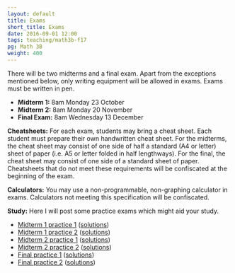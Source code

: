```yaml
---
layout: default
title: Exams
short_title: Exams
date: 2016-09-01 12:00
tags: teaching/math3b-f17
pg: Math 3B
weight: 400
---
```


There will be two midterms and a final exam. Apart from the exceptions mentioned below, only writing equipment will be allowed in exams. Exams must be written in pen.

* __Midterm 1:__ 8am Monday 23 October
* __Midterm 2:__ 8am Monday 20 November
* __Final Exam:__ 8am Wednesday 13 December

__Cheatsheets:__ For each exam, students may bring a cheat sheet. Each student must prepare their own handwritten cheat sheet. For the midterms, the cheat sheet may consist of one side of half a standard (A4 or letter) sheet of paper (i.e. A5 or letter folded in half lengthways). For the final, the cheat sheet may consist of one side of a standard sheet of paper. Cheatsheets that do not meet these requirements will be confiscated at the beginning of the exam.

__Calculators:__ You may use a non-programmable, non-graphing calculator in exams. Calculators not meeting this specification will be confiscated.

__Study:__ Here I will post some practice exams which might aid your study.

- [Midterm 1 practice 1](./midterm1-practice1.pdf) ([solutions](./midterm1-practice1-solutions.pdf))
- [Midterm 1 practice 2](./midterm1-practice2.pdf) ([solutions](./midterm1-practice2-solutions.pdf))
- [Midterm 2 practice 1](./midterm2-practice1.pdf) ([solutions](./midterm2-practice1-solutions.pdf))
- [Midterm 2 practice 2](./midterm2-practice2.pdf) ([solutions](./midterm2-practice2-solutions.pdf))
- [Final practice 1](./final-practice1.pdf) ([solutions](./final-practice1-solutions.pdf))
- [Final practice 2](./final-practice2.pdf) ([solutions](./final-practice2-solutions.pdf))

